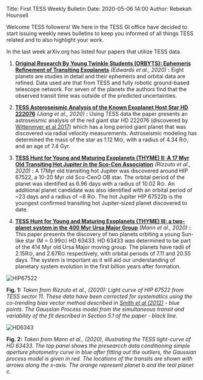 Title: First TESS Weekly Bulletin
Date: 2020-05-06 14:00
Author: Rebekah Hounsell

Welcome TESS followers! We here in the TESS GI office have decided to start issuing weekly news bulletins to keep you informed of all things TESS related and to also highlight your work.

In the last week arXiv.org has listed four papers that utilize TESS data.

1. **[Original Research By Young Twinkle Students (ORBYTS): Ephemeris Refinement of Transiting Exoplanets](https://arxiv.org/abs/2005.01684)** *(Edwards et al., 2020)* **:**
Eight planets are studies in detail and their ephemeris and orbital data are refined. Data used are that from TESS and  fully robotic ground-based telescope network. For seven of the planets the authors find that the observed transit time was outside of the predicted uncertainties.

2. **[TESS Asteroseismic Analysis of the Known Exoplanet Host Star HD 222076](https://arxiv.org/abs/2005.00272)** *(Jiang et al., 2020)* **:**
Using TESS data the paper presents an astroseismic analysis of the red giant star HD 222076 (discovered by [Wittenmyer et al 2017](https://iopscience.iop.org/article/10.3847/1538-3881/153/2/51/pdf)) which has a long period giant planet that was discovered via radial velocity measurements. Astroseismic modeling has determined the mass of the star as 1.12 M&#8857;, with a radius of 4.34 R&#8857;, and an age of 7.4 Gyr. 


3. **[TESS Hunt for Young and Maturing Exoplanets (THYME) II: A 17 Myr Old Transiting Hot Jupiter in the Sco-Cen Association](https://arxiv.org/abs/2005.00013)** *(Rizzuto et al., 2020)* **:**
A 17Myr old transiting hot Jupiter was discovered around HIP 67522, a 10-20 Myr old Sco-CenO OB  star. The orbital period of the planet was identified as 6.96 days with a radius of 10.02 R&#8857;. An additional planet candidate was also identified with an orbital period of ~23 days and a radius of ~8 R&#8857;. The hot Jupiter HIP 67522b is the youngest confirmed transiting hot Jupiter-sized planet discovered to date.  

4. **[TESS Hunt for Young and Maturing Exoplanets (THYME) III: a two-planet system in the 400 Myr Ursa Major Group](https://arxiv.org/pdf/2005.00047.pdf)** *(Mann et al., 2020)* **:**
This paper presents the discovery of two planets orbiting a young Sun-like star (M = 0.99&#8857;) HD 63433. HD 63433 was determined to be part of the 414 Myr old Ursa Major moving  group.  The planets have  radii of 2.15R&#8857;, and 2.67R&#8857; respectively, with orbital periods of 7.11 and 20.55 days. The system is important as it will aid our understanding of planetary system evolution in the first billion years after formation.


![HIP67522](images/HIP67522.png)

**Fig. 1:** *Taken from Rizzuto et al., (2020): Light curve of HIP 67522 from TESS sector 11. These data have been corrected for systematics using the co-trending bias vector method described in [Smith et al (2012)](http://doi.org/10.1086/667697) - blue points. The Gaussian Process model from the simultaneous transit and variability of the fit described in Section 5.1  of the paper - black line.*


![HD6343](images/HD63433v2.png)

**Fig. 2:** *Taken from  Mann et al., (2020), illustrating the TESS light-curve of HD 63433. The top panel shows the presearcch data conditioning simple aperture photometry curve in blue after fitting out the outliers, the Gaussian process model is given in red. The locations of the transits are shown with arrows along the x-axis. The orange represent planet b and the teal planet c.*


